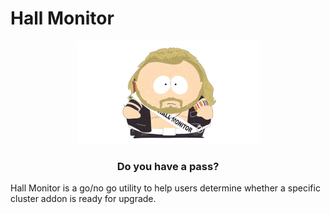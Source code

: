 # Hall Monitor

<div align="center" class="no-border">
  <img src="/img/dawg-the-hall-monitor.png" alt="Hall Monitor Placeholder Image">
  <br>
  <h3>Do you have a pass?</h3>
</div>


Hall Monitor is a go/no go utility to help users determine whether a specific cluster addon is ready for upgrade.




